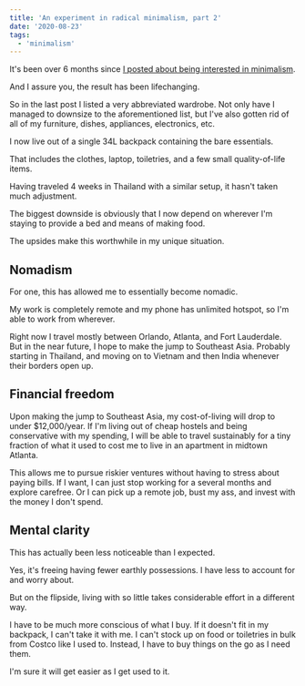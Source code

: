 ```yaml
---
title: 'An experiment in radical minimalism, part 2'
date: '2020-08-23'
tags:
  - 'minimalism'
---
```


It's been over 6 months since [I posted about being interested in minimalism](/posts/minimalism-part-1).

And I assure you, the result has been lifechanging.

So in the last post I listed a very abbreviated wardrobe. Not only have I managed to downsize to the aforementioned list, but I've also gotten rid of all of my furniture, dishes, appliances, electronics, etc.

I now live out of a single 34L backpack containing the bare essentials.

That includes the clothes, laptop, toiletries, and a few small quality-of-life items.

Having traveled 4 weeks in Thailand with a similar setup, it hasn't taken much adjustment.

The biggest downside is obviously that I now depend on wherever I'm staying to provide a bed and means of making food.

The upsides make this worthwhile in my unique situation.

## Nomadism

For one, this has allowed me to essentially become nomadic.

My work is completely remote and my phone has unlimited hotspot, so I'm able to work from wherever.

Right now I travel mostly between Orlando, Atlanta, and Fort Lauderdale. But in the near future, I hope to make the jump to Southeast Asia. Probably starting in Thailand, and moving on to Vietnam and then India whenever their borders open up.

## Financial freedom

Upon making the jump to Southeast Asia, my cost-of-living will drop to under $12,000/year. If I'm living out of cheap hostels and being conservative with my spending, I will be able to travel sustainably for a tiny fraction of what it used to cost me to live in an apartment in midtown Atlanta.

This allows me to pursue riskier ventures without having to stress about paying bills. If I want, I can just stop working for a several months and explore carefree. Or I can pick up a remote job, bust my ass, and invest with the money I don't spend.

## Mental clarity

This has actually been less noticeable than I expected.

Yes, it's freeing having fewer earthly possessions. I have less to account for and worry about.

But on the flipside, living with so little takes considerable effort in a different way.

I have to be much more conscious of what I buy. If it doesn't fit in my backpack, I can't take it with me. I can't stock up on food or toiletries in bulk from Costco like I used to. Instead, I have to buy things on the go as I need them.

I'm sure it will get easier as I get used to it.
